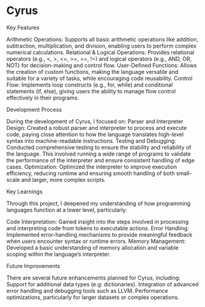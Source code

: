 # Cyrus
 
Key Features

Arithmetic Operations: Supports all basic arithmetic operations like addition, subtraction, multiplication, and division, enabling users to perform complex numerical calculations.
Relational & Logical Operations: Provides relational operators (e.g., <, >, <=, >=, ==, !=) and logical operators (e.g., AND, OR, NOT) for decision-making and control flow.
User-Defined Functions: Allows the creation of custom functions, making the language versatile and suitable for a variety of tasks, while encouraging code reusability.
Control Flow: Implements loop constructs (e.g., for, while) and conditional statements (if, else), giving users the ability to manage flow control effectively in their programs.

Development Process

During the development of Cyrus, I focused on:
Parser and Interpreter Design: Created a robust parser and interpreter to process and execute code, paying close attention to how the language translates high-level syntax into machine-readable instructions.
Testing and Debugging: Conducted comprehensive testing to ensure the stability and reliability of the language. This involved running a wide range of programs to validate the performance of the interpreter and ensure consistent handling of edge cases.
Optimization: Optimized the interpreter to improve execution efficiency, reducing runtime and ensuring smooth handling of both small-scale and larger, more complex scripts.

Key Learnings

Through this project, I deepened my understanding of how programming languages function at a lower level, particularly:

Code Interpretation: Gained insight into the steps involved in processing and interpreting code from tokens to executable actions.
Error Handling: Implemented error-handling mechanisms to provide meaningful feedback when users encounter syntax or runtime errors.
Memory Management: Developed a basic understanding of memory allocation and variable scoping within the language’s interpreter.


Future Improvements

There are several future enhancements planned for Cyrus, including:
Support for additional data types (e.g: dictionaries).
Integration of advanced error handling and debugging tools such as LLVM.
Performance optimizations, particularly for larger datasets or complex operations.
